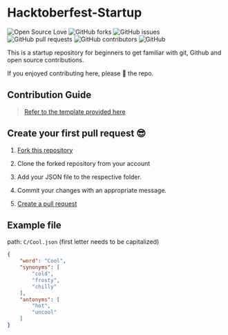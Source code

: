 # Hacktoberfest-Startup

![Open Source Love](https://img.shields.io/badge/Open%20Source-%E2%9D%A4-red.svg)
![GitHub forks](https://img.shields.io/github/forks/umangahuja1/Hacktoberfest-Startup.svg)
![GitHub issues](https://img.shields.io/github/issues/umangahuja1/Hacktoberfest-Startup.svg)
![GitHub pull requests](https://img.shields.io/github/issues-pr/umangahuja1/Hacktoberfest-Startup.svg)
![GitHub contributors](https://img.shields.io/github/contributors/umangahuja1/Hacktoberfest-Startup.svg)
![GitHub](https://img.shields.io/github/license/umangahuja1/Hacktoberfest-Startup.svg)


This is a startup repository for beginners to get familiar with git, Github and open source contributions.

If you enjoyed contributing here, please :star2: the repo.

## Contribution Guide 

> [Refer to the template provided here](https://github.com/umangahuja1/Hacktoberfest-Startup/blob/master/CONTRIBUTING_GUIDE.md)


## Create your first pull request :sunglasses:

 1. [Fork this repository](https://help.github.com/articles/fork-a-repo/)

 2. Clone the forked repository from your account

 3. Add your JSON file to the respective folder.

 4. Commit your changes with an appropriate message.

 5. [Create a pull request](https://help.github.com/articles/creating-a-pull-request-from-a-fork/)


## Example file
path: `C/Cool.json` (first letter needs to be capitalized)

```json
{
    "word": "Cool",
    "synonyms": [
        "cold",
        "frosty",
        "chilly"
    ],
    "antonyms": [
        "hot",
        "uncool"
    ]
}
```

